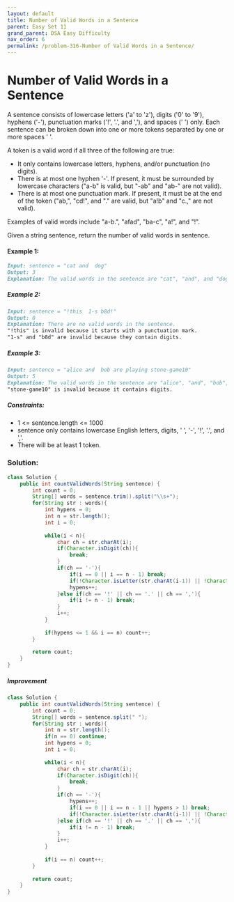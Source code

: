 ```yaml
---
layout: default
title: Number of Valid Words in a Sentence
parent: Easy Set 11
grand_parent: DSA Easy Difficulty
nav_order: 6
permalink: /problem-316-Number of Valid Words in a Sentence/
---
```

# Number of Valid Words in a Sentence
A sentence consists of lowercase letters ('a' to 'z'), digits ('0' to '9'), hyphens ('-'), punctuation marks ('!', '.', and ','), and spaces (' ') only. Each sentence can be broken down into one or more tokens separated by one or more spaces ' '.

A token is a valid word if all three of the following are true:

* It only contains lowercase letters, hyphens, and/or punctuation (no digits).
* There is at most one hyphen '-'. If present, it must be surrounded by lowercase characters ("a-b" is valid, but "-ab" and "ab-" are not valid).
* There is at most one punctuation mark. If present, it must be at the end of the token ("ab,", "cd!", and "." are valid, but "a!b" and "c.," are not valid).

Examples of valid words include "a-b.", "afad", "ba-c", "a!", and "!".

Given a string sentence, return the number of valid words in sentence.

#### Example 1:
```markdown
Input: sentence = "cat and  dog"
Output: 3
Explanation: The valid words in the sentence are "cat", "and", and "dog".
```
##### Example 2:
```markdown
Input: sentence = "!this  1-s b8d!"
Output: 0
Explanation: There are no valid words in the sentence.
"!this" is invalid because it starts with a punctuation mark.
"1-s" and "b8d" are invalid because they contain digits.
```
##### Example 3:
```markdown
Input: sentence = "alice and  bob are playing stone-game10"
Output: 5
Explanation: The valid words in the sentence are "alice", "and", "bob", "are", and "playing".
"stone-game10" is invalid because it contains digits.
```
##### Constraints:
* 1 <= sentence.length <= 1000
* sentence only contains lowercase English letters, digits, ' ', '-', '!', '.', and ','.
* There will be at least 1 token.

### Solution:
```java
class Solution {
    public int countValidWords(String sentence) {
        int count = 0;
        String[] words = sentence.trim().split("\\s+");
        for(String str : words){
            int hypens = 0;
            int n = str.length();
            int i = 0;
            
            while(i < n){
                char ch = str.charAt(i);
                if(Character.isDigit(ch)){
                    break;
                } 
                if(ch == '-'){
                    if(i == 0 || i == n - 1) break;
                    if(!Character.isLetter(str.charAt(i-1)) || !Character.isLetter(str.charAt(i+1))) break;
                    hypens++;
                }else if(ch == '!' || ch == '.' || ch == ','){
                    if(i != n - 1) break; 
                }
                i++;
            }
            
            if(hypens <= 1 && i == n) count++;
        }
        
        return count;
    }
}
```
##### Improvement
```java
class Solution {
    public int countValidWords(String sentence) {
        int count = 0;
        String[] words = sentence.split(" ");
        for(String str : words){
            int n = str.length();
            if(n == 0) continue;
            int hypens = 0;
            int i = 0;
            
            while(i < n){
                char ch = str.charAt(i);
                if(Character.isDigit(ch)){
                    break;
                } 
                if(ch == '-'){
                    hypens++;
                    if(i == 0 || i == n - 1 || hypens > 1) break;
                    if(!Character.isLetter(str.charAt(i-1)) || !Character.isLetter(str.charAt(i+1))) break;
                }else if(ch == '!' || ch == '.' || ch == ','){
                    if(i != n - 1) break; 
                }
                i++;
            }
            
            if(i == n) count++;
        }
        
        return count;
    }
}
```
